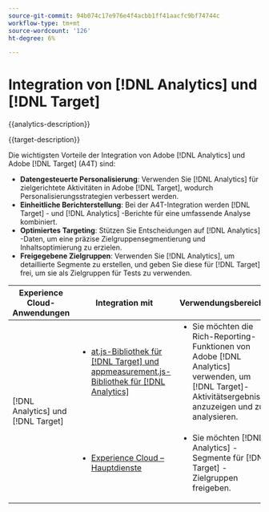 ```yaml
---
source-git-commit: 94b074c17e976e4f4acbb1ff41aacfc9bf74744c
workflow-type: tm+mt
source-wordcount: '126'
ht-degree: 6%

---
```



# Integration von [!DNL Analytics] und [!DNL Target]

{{analytics-description}}

{{target-description}}

Die wichtigsten Vorteile der Integration von Adobe [!DNL Analytics] und Adobe [!DNL Target] (A4T) sind:

+ **Datengesteuerte Personalisierung**: Verwenden Sie [!DNL Analytics] für zielgerichtete Aktivitäten in Adobe [!DNL Target], wodurch Personalisierungsstrategien verbessert werden.
+ **Einheitliche Berichterstellung**: Bei der A4T-Integration werden [!DNL Target] - und [!DNL Analytics] -Berichte für eine umfassende Analyse kombiniert.
+ **Optimiertes Targeting**: Stützen Sie Entscheidungen auf [!DNL Analytics] -Daten, um eine präzise Zielgruppensegmentierung und Inhaltsoptimierung zu erzielen.
+ **Freigegebene Zielgruppen**: Verwenden Sie [!DNL Analytics], um detaillierte Segmente zu erstellen, und geben Sie diese für [!DNL Target] frei, um sie als Zielgruppen für Tests zu verwenden.

<table>
    <thead>
            <tr>
                <th>Experience Cloud-Anwendungen</th>
                <th>Integration mit</th>
                <th>Verwendungsbereiche</th>
                <th>Häufige Anwendungsfälle</th>
            </tr>
    </thead>
    <tbody>
        <tr>
            <td rowspan="2">[!DNL Analytics] und [!DNL Target]</td>
            <td>
                <ul style="margin-top: 0;">
                    <li><a href="../../integrations/tutorials/analytics-target/analytics-target.md" target="_blank" rel="noreferrer">at.js-Bibliothek für [!DNL Target] und appmeasurement.js-Bibliothek für [!DNL Analytics]</a></li>
                </ul>
            </td>
            <td>
                <ul style="margin-top: 0;">
                    <li>Sie möchten die Rich-Reporting-Funktionen von Adobe [!DNL Analytics] verwenden, um [!DNL Target]-Aktivitätsergebnisse anzuzeigen und zu analysieren.</li>
                </ul>
            </td>
            <td>
                <ul style="margin-top: 0;">
                    <li>Empfehlungen für personalisierte Inhalte.</li>
                    <li>A/B-Tests und -Optimierung.</li>
                </ul>
            </td>
        </tr>
        <tr>
            <td>
                <ul style="margin-top: 0;">
                    <li><a href="https://experienceleague.adobe.com/docs/target/using/integrate/mmp.html" target="_blank" rel="noreferrer">Experience Cloud – Hauptdienste</a></li>
                </ul>
            </td>
            <td>
                <ul style="margin-top: 0;">
                    <li>Sie möchten [!DNL Analytics] -Segmente für [!DNL Target] -Zielgruppen freigeben.</li>
                </ul>
            </td>
            <td>
                <ul style="margin-top: 0;">
                    <li>Freigeben von Konvertersegmenten</li>
                    <li>Freigeben von Inhaltsaffinitätssegmenten</li>
                    <li>Segmentbasierte zielgerichtete Erlebnisse.</li>
                </ul>
            </td>
        </tr>
    </tbody>
</table>
